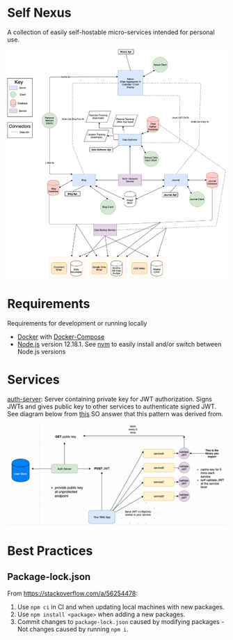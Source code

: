 # Self Nexus

A collection of easily self-hostable micro-services intended for personal use.

![High-level services architecture overview](./docs/diagrams/services-architecture.png)

# Requirements

Requirements for development or running locally

- [Docker](https://www.docker.com/) with [Docker-Compose](https://docs.docker.com/compose/install/)
- [Node.js](https://nodejs.org/en/) version 12.18.1. See [nvm](https://github.com/nvm-sh/nvm) to easily install and/or switch between Node.js versions

# Services

[auth-server](./services/auth-server): Server containing private key for JWT authorization. Signs JWTs and gives public key to other services to authenticate signed JWT. See diagram below from [this](https://stackoverflow.com/questions/56147281/use-jwt-to-authenticate-separate-api-microservice) SO answer that this pattern was derived from.

![Auth model from SO answer](./docs/diagrams/auth-model.png)

# Best Practices

## Package-lock.json

From https://stackoverflow.com/a/56254478:
1. Use `npm ci` in CI and when updating local machines with new packages.
2. Use `npm install <package>` when adding a new packages.
3. Commit changes to `package-lock.json` caused by modifying packages - Not changes caused by running `npm i`.

